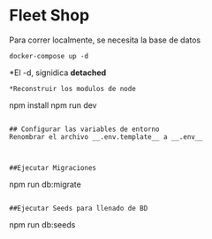 # Fleet Shop 

Para correr localmente, se necesita la base de datos
```
docker-compose up -d
```

*El -d, signidica __detached__
```
*Reconstruir los modulos de node 
```
npm install 
npm run dev
```

## Configurar las variables de entorno 
Renombrar el archivo __.env.template__ a __.env__ 



##Ejecutar Migraciones 
```
npm run db:migrate
```

##Ejecutar Seeds para llenado de BD 
```
npm run db:seeds
```
